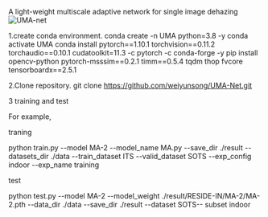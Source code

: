 A light-weight multiscale adaptive network for single image dehazing 
![UMA-net](https://github.com/weiyunsong/UMA-Net/assets/115675554/f179fc13-b0ee-4d7d-8aa7-fb966c91c14d)

1.create conda environment.
conda create -n UMA python=3.8 -y
conda activate UMA
conda install pytorch==1.10.1 torchvision==0.11.2 torchaudio==0.10.1 cudatoolkit=11.3 -c pytorch -c conda-forge -y
pip install  opencv-python pytorch-msssim==0.2.1 timm==0.5.4 tqdm thop fvcore tensorboardx==2.5.1 


2.Clone repository.
git clone https://github.com/weiyunsong/UMA-Net.git

3 training and test

For example, 

traning

python train.py --model MA-2 --model_name MA.py --save_dir ./result --datasets_dir ./data --train_dataset ITS --valid_dataset SOTS --exp_config indoor --exp_name training

test

python test.py --model MA-2 --model_weight ./result/RESIDE-IN/MA-2/MA-2.pth --data_dir ./data --save_dir ./result --dataset SOTS-- subset indoor
